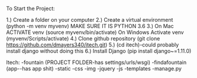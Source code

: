 To Start the Project:

1.) Create a folder on your computer
2.) Create a virtual environment (python -m venv myvenv) MAKE SURE IT IS PYTHON 3.6
3.) On Mac ACTIVATE venv (source myvenv/bin/activate) 
 	On Windows Activate venv (myvenv/Scripts/activate)
4.) Clone github repository (git clone https://github.com/dmayers340/itech.git)
5.) (cd itech)-could probably install django without doing this
6.) Install Django (pip install django~=1.11.0)


Itech:
	-fountain (PROJECT FOLDER-has settings/urls/wsgi)
	-findafountain (app--has app shit)
	-static 
		-css
		-img
		-jquery
		-js
	-templates
	-manage.py 


